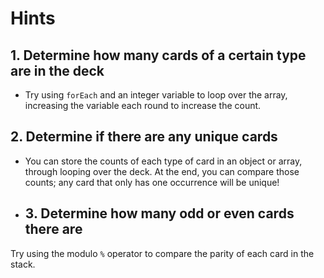 # Hints

<!--
This is the markdown file with the hints for students to use while completing this concept challenge.

See https://github.com/exercism/v3/blob/master/docs/concept-exercises.md#docshintsmd
-->

## 1. Determine how many cards of a certain type are in the deck

- Try using `forEach` and an integer variable to loop over the array, increasing the variable each round to increase the count.

## 2. Determine if there are any unique cards

- You can store the counts of each type of card in an object or array, through looping over the deck. At the end, you can compare those counts; any card that only has one occurrence will be unique!

- ## 3. Determine how many odd or even cards there are

Try using the modulo `%` operator to compare the parity of each card in the stack.
